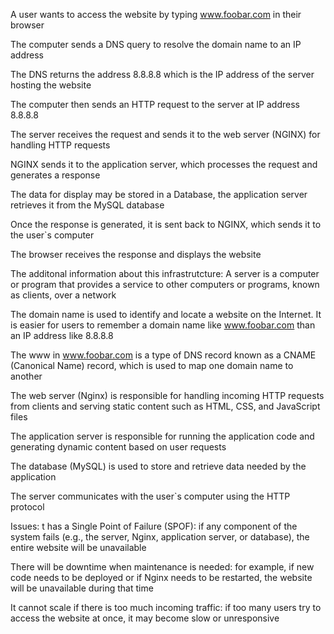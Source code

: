 A user wants to access the website by typing www.foobar.com in their browser

The computer sends a DNS query to resolve the domain name to an IP address

The DNS returns the address 8.8.8.8 which is the IP address of the server hosting the website

The computer then sends an HTTP request to the server at IP address 8.8.8.8

The server receives the request and sends it to the web server (NGINX) for handling HTTP requests

NGINX sends it to the application server, which processes the request and generates a response

The data for display may be stored in a Database, the application server retrieves it from the MySQL database

Once the response is generated, it is sent back to NGINX, which sends it to the user`s computer

The browser receives the response and displays the website

The additonal information about this infrastrutcture:
A server is a computer or program that provides a service to other computers or programs, known as clients, over a network

The domain name is used to identify and locate a website on the Internet. It is easier for users to remember a domain name like www.foobar.com than an IP address like 8.8.8.8

The www in www.foobar.com is a type of DNS record known as a CNAME (Canonical Name) record, which is used to map one domain name to another

The web server (Nginx) is responsible for handling incoming HTTP requests from clients and serving static content such as HTML, CSS, and JavaScript files

The application server is responsible for running the application code and generating dynamic content based on user requests

The database (MySQL) is used to store and retrieve data needed by the application

The server communicates with the user`s computer using the HTTP protocol

Issues:
t has a Single Point of Failure (SPOF): if any component of the system fails (e.g., the server, Nginx, application server, or database), the entire website will be unavailable

There will be downtime when maintenance is needed: for example, if new code needs to be deployed or if Nginx needs to be restarted, the website will be unavailable during that time

It cannot scale if there is too much incoming traffic: if too many users try to access the website at once, it may become slow or unresponsive

